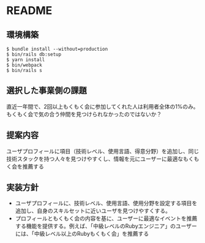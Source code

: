 # README

## 環境構築
```
$ bundle install --without=production
$ bin/rails db:setup
$ yarn install
$ bin/webpack
$ bin/rails s
```

## 選択した事業側の課題
直近一年間で、2回以上もくもく会に参加してくれた人は利用者全体の1%のみ。もくもく会で気の合う仲間を見つけられなかったのではないか？

## 提案内容
ユーザプロフィールに項目（技術レベル、使用言語、得意分野）を追加し、同じ技術スタックを持つ人々を見つけやすくし、情報を元にユーザーに最適なもくもく会を推薦する

## 実装方針
- ユーザプロフィールに、技術レベル、使用言語、使用分野を設定する項目を追加し、自身のスキルセットに近いユーザを見つけやすくする。
-  プロフィールともくもく会の内容を基に、ユーザーに最適なイベントを推薦する機能を提供する。例えば、「中級レベルのRubyエンジニア」のユーザーには、「中級レベル以上のRubyもくもく会」を推薦する
